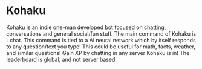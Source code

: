 # Kohaku
Kohaku is an indie one-man developed bot focused on chatting, conversations and general social/fun stuff. The main command of Kohaku is +chat. This command is tied to a AI neural network which by itself responds to any question/text you type! This could be useful for math, facts, weather, and similar questions!  Gain XP by chatting in any server Kohaku is in! The leaderboard is global, and not server based.
